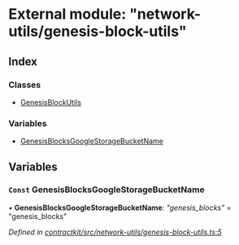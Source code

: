 # External module: "network-utils/genesis-block-utils"

## Index

### Classes

* [GenesisBlockUtils](../classes/_network_utils_genesis_block_utils_.genesisblockutils.md)

### Variables

* [GenesisBlocksGoogleStorageBucketName](_network_utils_genesis_block_utils_.md#const-genesisblocksgooglestoragebucketname)

## Variables

### `Const` GenesisBlocksGoogleStorageBucketName

• **GenesisBlocksGoogleStorageBucketName**: *"genesis_blocks"* = "genesis_blocks"

*Defined in [contractkit/src/network-utils/genesis-block-utils.ts:5](https://github.com/celo-org/celo-monorepo/blob/master/packages/contractkit/src/network-utils/genesis-block-utils.ts#L5)*
